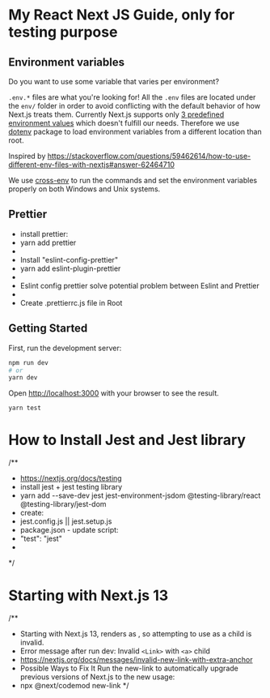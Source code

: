 # My React Next JS Guide, only for testing purpose

## Environment variables

Do you want to use some variable that varies per environment?

`.env.*` files are what you're looking for! All the `.env` files are located under the `env/` folder in order to avoid conflicting with the default behavior of how Next.js treats them.
Currently Next.js supports only [3 predefined environment values](https://nextjs.org/docs/basic-features/environment-variables) which doesn't fulfill our needs. Therefore we use [dotenv](https://github.com/motdotla/dotenv) package to load environment variables from a different location than root.

Inspired by https://stackoverflow.com/questions/59462614/how-to-use-different-env-files-with-nextjs#answer-62464710

We use [cross-env](https://www.npmjs.com/package/cross-env) to run the commands and set the environment variables properly on both Windows and Unix systems.

## Prettier

* install prettier:
* yarn add prettier
*
* Install "eslint-config-prettier"
* yarn add eslint-plugin-prettier
* 
* Eslint config prettier solve potential problem between Eslint and Prettier
*
* Create .prettierrc.js file in Root

## Getting Started

First, run the development server:

```bash
npm run dev
# or
yarn dev
```
Open [http://localhost:3000](http://localhost:3000) with your browser to see the result.

```Testing
yarn test
```
# How to Install Jest and Jest library
/**
 * https://nextjs.org/docs/testing
 * install jest + jest testing library
 * yarn add --save-dev jest jest-environment-jsdom @testing-library/react @testing-library/jest-dom
 * create:
 *  jest.config.js || jest.setup.js
 *  package.json - update script:
 *    "test": "jest"
 *
 */

# Starting with Next.js 13
/**
* Starting with Next.js 13, <Link> renders as <a>, so attempting to use <a> as a child is invalid.
* Error message after run dev: Invalid `<Link>` with `<a>` child
* https://nextjs.org/docs/messages/invalid-new-link-with-extra-anchor
* Possible Ways to Fix It
  Run the new-link to automatically upgrade previous versions of Next.js to the new <Link> usage:
* npx @next/codemod new-link
*/



